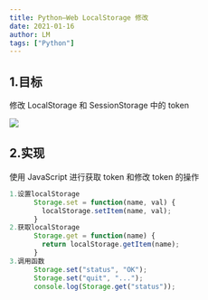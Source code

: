 ```yaml
---
title: Python—Web LocalStorage 修改
date: 2021-01-16
author: LM
tags: ["Python"]
---
```


## 1.目标

修改 LocalStorage 和 SessionStorage 中的 token

![](https://gitee.com/LM-J/drawingbed/raw/master/img/202205051036044.png)

## 2.实现

使用 JavaScript 进行获取 token 和修改 token 的操作

```javascript
1.设置localStorage
      Storage.set = function(name, val) {
        localStorage.setItem(name, val);
      }
2.获取localStorage
      Storage.get = function(name) {
        return localStorage.getItem(name);
      }
3.调用函数
      Storage.set("status", "OK");
      Storage.set("quit", "...");
      console.log(Storage.get("status"));

```
